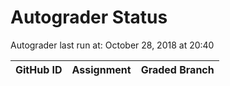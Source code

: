 # Autograder Status
Autograder last run at: October 28, 2018 at 20:40

| GitHub ID | Assignment | Graded Branch |
|-----------|------------|---------------|
